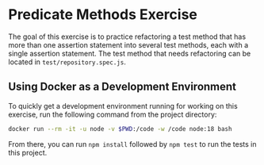 # Predicate Methods Exercise

The goal of this exercise is to practice refactoring a test method that has 
more than one assertion statement into several test methods, each with a 
single assertion statement. The test method that needs refactoring can be 
located in `test/repository.spec.js`.

## Using Docker as a Development Environment

To quickly get a development environment running for working on this exercise,
run the following command from the project directory:

```bash
docker run --rm -it -u node -v $PWD:/code -w /code node:18 bash
```

From there, you can run `npm install` followed by `npm test` to run the tests 
in this project.
